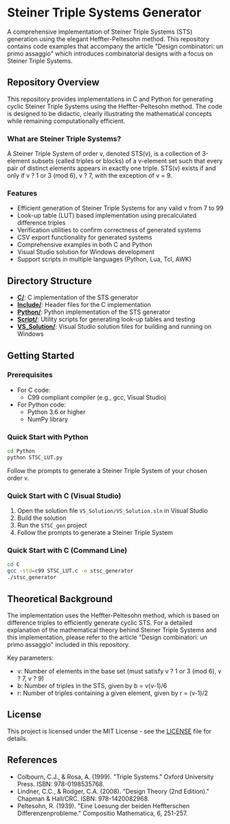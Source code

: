 # Steiner Triple Systems Generator

A comprehensive implementation of Steiner Triple Systems (STS) generation using the elegant Heffter-Peltesohn method. This repository contains code examples that accompany the article "Design combinatori: un primo assaggio" which introduces combinatorial designs with a focus on Steiner Triple Systems.

## Repository Overview

This repository provides implementations in C and Python for generating cyclic Steiner Triple Systems using the Heffter-Peltesohn method. The code is designed to be didactic, clearly illustrating the mathematical concepts while remaining computationally efficient.

### What are Steiner Triple Systems?

A Steiner Triple System of order v, denoted STS(v), is a collection of 3-element subsets (called triples or blocks) of a v-element set such that every pair of distinct elements appears in exactly one triple. STS(v) exists if and only if v ? 1 or 3 (mod 6), v ? 7, with the exception of v = 9.

### Features

- Efficient generation of Steiner Triple Systems for any valid v from 7 to 99
- Look-up table (LUT) based implementation using precalculated difference triples
- Verification utilities to confirm correctness of generated systems
- CSV export functionality for generated systems
- Comprehensive examples in both C and Python
- Visual Studio solution for Windows development
- Support scripts in multiple languages (Python, Lua, Tcl, AWK)

## Directory Structure

- **[C/](C/README.md)**: C implementation of the STS generator
- **[Include/](Include/README.md)**: Header files for the C implementation
- **[Python/](Python/README.md)**: Python implementation of the STS generator
- **[Script/](Script/README.md)**: Utility scripts for generating look-up tables and testing
- **[VS_Solution/](VS_Solution/README.md)**: Visual Studio solution files for building and running on Windows

## Getting Started

### Prerequisites

- For C code:
  - C99 compliant compiler (e.g., gcc, Visual Studio)
- For Python code:
  - Python 3.6 or higher
  - NumPy library

### Quick Start with Python

```bash
cd Python
python STSC_LUT.py
```

Follow the prompts to generate a Steiner Triple System of your chosen order v.

### Quick Start with C (Visual Studio)

1. Open the solution file `VS_Solution/VS_Solution.sln` in Visual Studio
2. Build the solution
3. Run the `STSC_gen` project
4. Follow the prompts to generate a Steiner Triple System

### Quick Start with C (Command Line)

```bash
cd C
gcc -std=c99 STSC_LUT.c -o stsc_generator
./stsc_generator
```

## Theoretical Background

The implementation uses the Heffter-Peltesohn method, which is based on difference triples to efficiently generate cyclic STS. For a detailed explanation of the mathematical theory behind Steiner Triple Systems and this implementation, please refer to the article "Design combinatori: un primo assaggio" included in this repository.

Key parameters:
- v: Number of elements in the base set (must satisfy v ? 1 or 3 (mod 6), v ? 7, v ? 9)
- b: Number of triples in the STS, given by b = v(v-1)/6
- r: Number of triples containing a given element, given by r = (v-1)/2

## License

This project is licensed under the MIT License - see the [LICENSE](LICENSE) file for details.

## References

- Colbourn, C.J., & Rosa, A. (1999). "Triple Systems." Oxford University Press. ISBN: 978-0198535768.
- Lindner, C.C., & Rodger, C.A. (2008). "Design Theory (2nd Edition)." Chapman & Hall/CRC. ISBN: 978-1420082968.
- Peltesohn, R. (1939). "Eine Loesung der beiden Heffterschen Differenzenprobleme." Compositio Mathematica, 6, 251-257.
